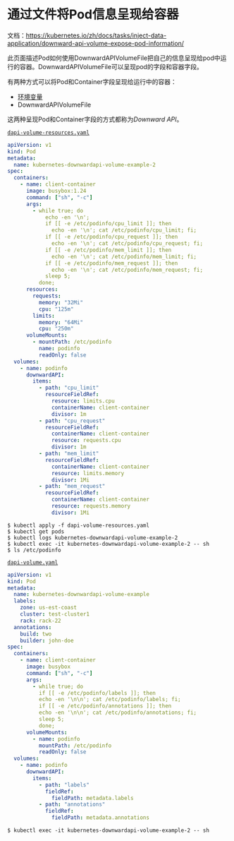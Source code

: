 # 通过文件将Pod信息呈现给容器

文档：https://kubernetes.io/zh/docs/tasks/inject-data-application/downward-api-volume-expose-pod-information/

此页面描述Pod如何使用DownwardAPIVolumeFile把自己的信息呈现给pod中运行的容器。DownwardAPIVolumeFile可以呈现pod的字段和容器字段。

有两种方式可以将Pod和Container字段呈现给运行中的容器：

- [环境变量](https://kubernetes.io/docs/tasks/configure-pod-container/environment-variable-expose-pod-information/)
- DownwardAPIVolumeFile

这两种呈现Pod和Container字段的方式都称为*Downward API*。

[`dapi-volume-resources.yaml`](https://raw.githubusercontent.com/kubernetes/website/master/content/zh/examples/pods/inject/dapi-volume-resources.yaml)

```yaml
apiVersion: v1
kind: Pod
metadata:
  name: kubernetes-downwardapi-volume-example-2
spec:
  containers:
    - name: client-container
      image: busybox:1.24
      command: ["sh", "-c"]
      args:
        - while true; do
            echo -en '\n';
            if [[ -e /etc/podinfo/cpu_limit ]]; then
              echo -en '\n'; cat /etc/podinfo/cpu_limit; fi;
            if [[ -e /etc/podinfo/cpu_request ]]; then
              echo -en '\n'; cat /etc/podinfo/cpu_request; fi;
            if [[ -e /etc/podinfo/mem_limit ]]; then
              echo -en '\n'; cat /etc/podinfo/mem_limit; fi;
            if [[ -e /etc/podinfo/mem_request ]]; then
              echo -en '\n'; cat /etc/podinfo/mem_request; fi;
            sleep 5;
          done;
      resources:
        requests:
          memory: "32Mi"
          cpu: "125m"
        limits:
          memory: "64Mi"
          cpu: "250m"
      volumeMounts:
        - mountPath: /etc/podinfo
          name: podinfo
          readOnly: false
  volumes:
    - name: podinfo
      downwardAPI:
        items:
          - path: "cpu_limit"
            resourceFieldRef:
              resource: limits.cpu
              containerName: client-container
              divisor: 1m
          - path: "cpu_request"
            resourceFieldRef:
              containerName: client-container
              resource: requests.cpu
              divisor: 1m
          - path: "mem_limit"
            resourceFieldRef:
              containerName: client-container
              resource: limits.memory
              divisor: 1Mi
          - path: "mem_request"
            resourceFieldRef:
              containerName: client-container
              resource: requests.memory
              divisor: 1Mi
```

```
$ kubectl apply -f dapi-volume-resources.yaml
$ kubectl get pods
$ kubectl logs kubernetes-downwardapi-volume-example-2
$ kubectl exec -it kubernetes-downwardapi-volume-example-2 -- sh
$ ls /etc/podinfo
```

[`dapi-volume.yaml`](https://raw.githubusercontent.com/kubernetes/website/master/content/zh/examples/pods/inject/dapi-volume.yaml)

```yaml
apiVersion: v1
kind: Pod
metadata:
  name: kubernetes-downwardapi-volume-example
  labels:
    zone: us-est-coast
    cluster: test-cluster1
    rack: rack-22
  annotations:
    build: two
    builder: john-doe
spec:
  containers:
    - name: client-container
      image: busybox
      command: ["sh", "-c"]
      args:
        - while true; do
          if [[ -e /etc/podinfo/labels ]]; then
          echo -en '\n\n'; cat /etc/podinfo/labels; fi;
          if [[ -e /etc/podinfo/annotations ]]; then
          echo -en '\n\n'; cat /etc/podinfo/annotations; fi;
          sleep 5;
          done;
      volumeMounts:
        - name: podinfo
          mountPath: /etc/podinfo
          readOnly: false
  volumes:
    - name: podinfo
      downwardAPI:
        items:
          - path: "labels"
            fieldRef:
              fieldPath: metadata.labels
          - path: "annotations"
            fieldRef:
              fieldPath: metadata.annotations
```

```
$ kubectl exec -it kubernetes-downwardapi-volume-example-2 -- sh
```


